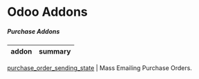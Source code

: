 Odoo Addons 
===========


##### Purchase Addons

addon |  summary
--- | ---

[purchase_order_sending_state](purchase_order_sending_state/)  | Mass Emailing Purchase Orders.
